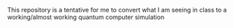 This repository is a tentative for me to convert what I am seeing in class to a working/almost working quantum computer simulation
